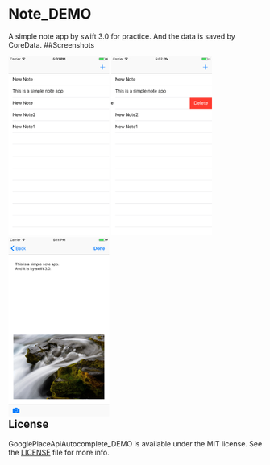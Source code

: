 # Note_DEMO
A simple note app by swift 3.0 for practice. And the data is saved by CoreData.
##Screenshots
<div style="float:left;">
    <img src="https://raw.githubusercontent.com/ithree1113/Note_DEMO/master/ScreenShot/shot1.png" width="200">
    <img src="https://raw.githubusercontent.com/ithree1113/Note_DEMO/master/ScreenShot/shot2.png" width="200">
    <img src="https://raw.githubusercontent.com/ithree1113/Note_DEMO/master/ScreenShot/shot3.png" width="200">
</div>

## License
GooglePlaceApiAutocomplete_DEMO is available under the MIT license. See the [LICENSE](https://raw.githubusercontent.com/ithree1113/Note_DEMO/master/LICENSE) file for more info.